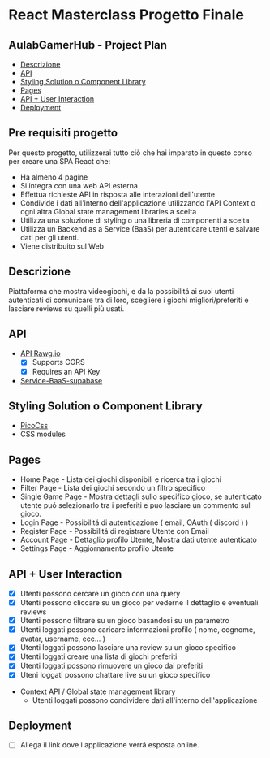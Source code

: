 # React Masterclass Progetto Finale
## AulabGamerHub - Project Plan

- [Descrizione](#descrizione)
- [API](#api)
- [Styling Solution o Component Library](#styling-solution-o-component-library)
- [Pages](#pages)
- [API + User Interaction](#api--user-interaction)
- [Deployment](#deployment)

## Pre requisiti progetto

Per questo progetto, utilizzerai tutto ciò che hai imparato in questo corso per creare una SPA React che:
* Ha almeno 4 pagine
* Si integra con una web API esterna
* Effettua richieste API in risposta alle interazioni dell'utente
* Condivide i dati all'interno dell'applicazione utilizzando l'API Context o ogni altra Global state management libraries a scelta
* Utilizza una soluzione di styling o una libreria di componenti a scelta
* Utilizza un Backend as a Service (BaaS) per autenticare utenti e salvare dati per gli utenti.
* Viene distribuito sul Web

## Descrizione

Piattaforma che mostra videogiochi, e da la possibilitá ai suoi utenti autenticati di comunicare tra di loro, scegliere i giochi migliori/preferiti e lasciare reviews su quelli più usati.

## API

* [API Rawg.io](https://rawg.io/apidocs)
    * [x] Supports CORS
    * [x] Requires an API Key
* [Service-BaaS-supabase](https://supabase.com/)

## Styling Solution o Component Library

* [PicoCss](https://picocss.com/)
* CSS modules

## Pages

* Home Page - Lista dei giochi disponibili e ricerca tra i giochi
* Filter Page - Lista dei giochi secondo un filtro specifico
* Single Game Page - Mostra dettagli sullo specifico gioco, se autenticato utente puó selezionarlo tra i preferiti e puo lasciare un commento sul gioco.
* Login Page - Possibilitá di autenticazione ( email, OAuth ( discord ) )
* Register Page - Possibilitá di registrare Utente con Email
* Account Page - Dettaglio profilo Utente, Mostra dati utente autenticato
* Settings Page - Aggiornamento profilo Utente

## API + User Interaction

* [x] Utenti possono cercare un gioco con una query
* [x] Utenti possono cliccare su un gioco per vederne il dettaglio e eventuali reviews
* [x] Utenti possono filtrare su un gioco basandosi su un parametro
* [x] Utenti loggati possono caricare informazioni profilo ( nome, cognome, avatar, username, ecc... )
* [x] Utenti loggati possono lasciare una review su un gioco specifico
* [x] Utenti loggati creare una lista di giochi preferiti
* [x] Utenti loggati possono rimuovere un gioco dai preferiti
* [x] Uteni loggati possono chattare live su un gioco specifico
* Context API / Global state management library
    * Utenti loggati possono condividere dati all'interno dell'applicazione

## Deployment

* [ ] Allega il link dove l applicazione verrá esposta online.
